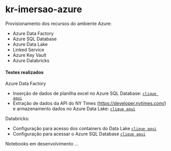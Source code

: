 # kr-imersao-azure

Provisionamento dos recursos do ambiente Azure:
- Azure Data Factory
- Azure SQL Database
- Azure Data Lake
- Linked Service
- Azure Key Vault
- Azure Databricks

#### Testes realizados 

Azure Data Factory
- Inserção de dados de planilha excel no Azure SQL Database: [`clique aqui`](pipeline/COPY_COPYDATA.json)
- Extração de dados da API do NY Times (https://developer.nytimes.com/) e armazenamento dados no Azure Data Lake: [`clique aqui`](pipeline/COPY_COPYDATAAPI.json)


Databricks:
- Configuração para acesso dos containers do Data Lake [`clique aqui`](dbw-imersaoazure/Connection_Data_Lake.py)
- Configuração para acessar o Azure SQL Database [`clique aqui`](dbw-imersaoazure/Connection_DB.py)
  
Notebooks em desenvolvimento ...
